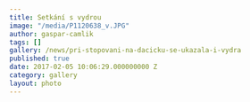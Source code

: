 ```yaml
---
title: Setkání s vydrou
image: "/media/P1120638_v.JPG"
author: gaspar-camlik
tags: []
gallery: /news/pri-stopovani-na-dacicku-se-ukazala-i-vydra
published: true
date: 2017-02-05 10:06:29.000000000 Z
category: gallery
layout: photo
---
```

